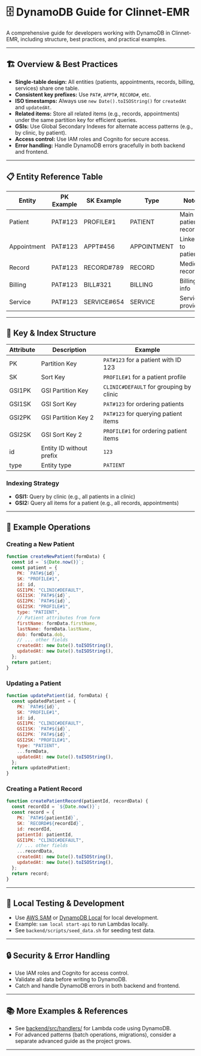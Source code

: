 # 🗄️ DynamoDB Guide for Clinnet-EMR

A comprehensive guide for developers working with DynamoDB in Clinnet-EMR, including structure, best practices, and practical examples.

---

## 🏗️ Overview & Best Practices

- **Single-table design:** All entities (patients, appointments, records, billing, services) share one table.
- **Consistent key prefixes:** Use `PAT#`, `APPT#`, `RECORD#`, etc.
- **ISO timestamps:** Always use `new Date().toISOString()` for `createdAt` and `updatedAt`.
- **Related items:** Store all related items (e.g., records, appointments) under the same partition key for efficient queries.
- **GSIs:** Use Global Secondary Indexes for alternate access patterns (e.g., by clinic, by patient).
- **Access control:** Use IAM roles and Cognito for secure access.
- **Error handling:** Handle DynamoDB errors gracefully in both backend and frontend.

---

## 📋 Entity Reference Table

| Entity      | PK Example | SK Example  | Type        | Notes               |
| ----------- | ---------- | ----------- | ----------- | ------------------- |
| Patient     | PAT#123    | PROFILE#1   | PATIENT     | Main patient record |
| Appointment | PAT#123    | APPT#456    | APPOINTMENT | Linked to patient   |
| Record      | PAT#123    | RECORD#789  | RECORD      | Medical record      |
| Billing     | PAT#123    | BILL#321    | BILLING     | Billing info        |
| Service     | PAT#123    | SERVICE#654 | SERVICE     | Service provided    |

---

## 🔑 Key & Index Structure

| Attribute | Description              | Example                                 |
| --------- | ------------------------ | --------------------------------------- |
| PK        | Partition Key            | `PAT#123` for a patient with ID 123     |
| SK        | Sort Key                 | `PROFILE#1` for a patient profile       |
| GSI1PK    | GSI Partition Key        | `CLINIC#DEFAULT` for grouping by clinic |
| GSI1SK    | GSI Sort Key             | `PAT#123` for ordering patients         |
| GSI2PK    | GSI Partition Key 2      | `PAT#123` for querying patient items    |
| GSI2SK    | GSI Sort Key 2           | `PROFILE#1` for ordering patient items  |
| id        | Entity ID without prefix | `123`                                   |
| type      | Entity type              | `PATIENT`                               |

### Indexing Strategy

- **GSI1:** Query by clinic (e.g., all patients in a clinic)
- **GSI2:** Query all items for a patient (e.g., all records, appointments)

---

## 👤 Example Operations

### Creating a New Patient

```js
function createNewPatient(formData) {
  const id = `${Date.now()}`;
  const patient = {
    PK: `PAT#${id}`,
    SK: "PROFILE#1",
    id: id,
    GSI1PK: "CLINIC#DEFAULT",
    GSI1SK: `PAT#${id}`,
    GSI2PK: `PAT#${id}`,
    GSI2SK: "PROFILE#1",
    type: "PATIENT",
    // Patient attributes from form
    firstName: formData.firstName,
    lastName: formData.lastName,
    dob: formData.dob,
    // ... other fields
    createdAt: new Date().toISOString(),
    updatedAt: new Date().toISOString(),
  };
  return patient;
}
```

### Updating a Patient

```js
function updatePatient(id, formData) {
  const updatedPatient = {
    PK: `PAT#${id}`,
    SK: "PROFILE#1",
    id: id,
    GSI1PK: "CLINIC#DEFAULT",
    GSI1SK: `PAT#${id}`,
    GSI2PK: `PAT#${id}`,
    GSI2SK: "PROFILE#1",
    type: "PATIENT",
    ...formData,
    updatedAt: new Date().toISOString(),
  };
  return updatedPatient;
}
```

### Creating a Patient Record

```js
function createPatientRecord(patientId, recordData) {
  const recordId = `${Date.now()}`;
  const record = {
    PK: `PAT#${patientId}`,
    SK: `RECORD#${recordId}`,
    id: recordId,
    patientId: patientId,
    GSI1PK: "CLINIC#DEFAULT",
    // ... other fields
    ...recordData,
    createdAt: new Date().toISOString(),
    updatedAt: new Date().toISOString(),
  };
  return record;
}
```

---

## 🧪 Local Testing & Development

- Use [AWS SAM](https://docs.aws.amazon.com/serverless-application-model/latest/developerguide/serverless-sam-cli-install.html) or [DynamoDB Local](https://docs.aws.amazon.com/amazondynamodb/latest/developerguide/DynamoDBLocal.html) for local development.
- Example: `sam local start-api` to run Lambdas locally.
- See `backend/scripts/seed_data.sh` for seeding test data.

---

## 🔒 Security & Error Handling

- Use IAM roles and Cognito for access control.
- Validate all data before writing to DynamoDB.
- Catch and handle DynamoDB errors in both backend and frontend.

---

## 📚 More Examples & References

- See [backend/src/handlers/](../../../backend/src/handlers/) for Lambda code using DynamoDB.
- For advanced patterns (batch operations, migrations), consider a separate advanced guide as the project grows.

---
